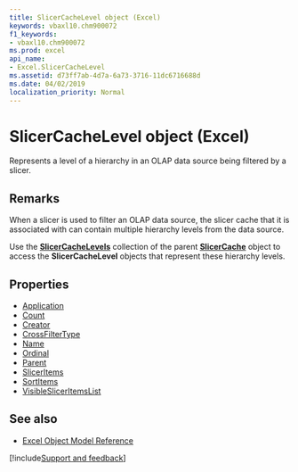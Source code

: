 ```yaml
---
title: SlicerCacheLevel object (Excel)
keywords: vbaxl10.chm900072
f1_keywords:
- vbaxl10.chm900072
ms.prod: excel
api_name:
- Excel.SlicerCacheLevel
ms.assetid: d73ff7ab-4d7a-6a73-3716-11dc6716688d
ms.date: 04/02/2019
localization_priority: Normal
---
```



# SlicerCacheLevel object (Excel)

Represents a level of a hierarchy in an OLAP data source being filtered by a slicer.


## Remarks

When a slicer is used to filter an OLAP data source, the slicer cache that it is associated with can contain multiple hierarchy levels from the data source. 

Use the **[SlicerCacheLevels](Excel.SlicerCacheLevels.md)** collection of the parent **[SlicerCache](Excel.SlicerCache.md)** object to access the **SlicerCacheLevel** objects that represent these hierarchy levels.

## Properties

- [Application](Excel.SlicerCacheLevel.Application.md)
- [Count](Excel.SlicerCacheLevel.Count.md)
- [Creator](Excel.SlicerCacheLevel.Creator.md)
- [CrossFilterType](Excel.SlicerCacheLevel.CrossFilterType.md)
- [Name](Excel.SlicerCacheLevel.Name.md)
- [Ordinal](Excel.SlicerCacheLevel.Ordinal.md)
- [Parent](Excel.SlicerCacheLevel.Parent.md)
- [SlicerItems](Excel.SlicerCacheLevel.SlicerItems.md)
- [SortItems](Excel.SlicerCacheLevel.SortItems.md)
- [VisibleSlicerItemsList](Excel.SlicerCacheLevel.VisibleSlicerItemsList.md)

## See also

- [Excel Object Model Reference](overview/Excel/object-model.md)

[!include[Support and feedback](~/includes/feedback-boilerplate.md)]